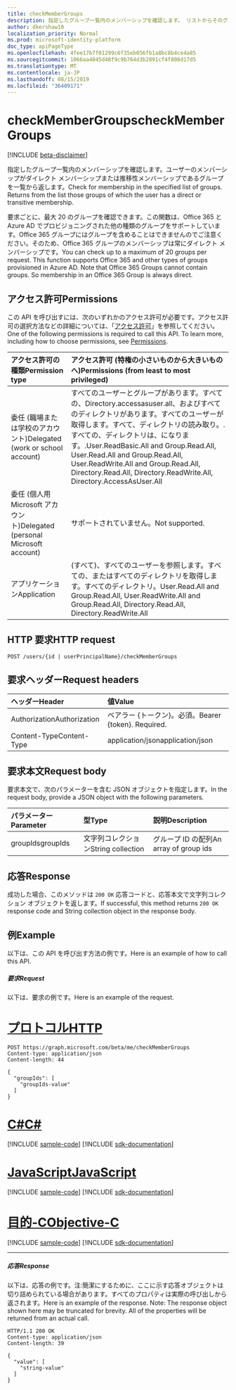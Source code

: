 ```yaml
---
title: checkMemberGroups
description: 指定したグループ一覧内のメンバーシップを確認します。 リストからそのグループを返します。
author: dkershaw10
localization_priority: Normal
ms.prod: microsoft-identity-platform
doc_type: apiPageType
ms.openlocfilehash: 4fee17b7f01299c6f35eb056fb1a8bc8b4ce4a85
ms.sourcegitcommit: 1066aa4045d48f9c9b764d3b2891cf4f806d17d5
ms.translationtype: MT
ms.contentlocale: ja-JP
ms.lasthandoff: 08/15/2019
ms.locfileid: "36409171"
---
```

# <a name="checkmembergroups"></a><span data-ttu-id="53f0a-104">checkMemberGroups</span><span class="sxs-lookup"><span data-stu-id="53f0a-104">checkMemberGroups</span></span>

[!INCLUDE [beta-disclaimer](../../includes/beta-disclaimer.md)]

<span data-ttu-id="53f0a-p102">指定したグループ一覧内のメンバーシップを確認します。ユーザーのメンバーシップがダイレクト メンバーシップまたは推移性メンバーシップであるグループを一覧から返します。</span><span class="sxs-lookup"><span data-stu-id="53f0a-p102">Check for membership in the specified list of groups. Returns from the list those groups of which the user has a direct or transitive membership.</span></span>

<span data-ttu-id="53f0a-p103">要求ごとに、最大 20 のグループを確認できます。この関数は、Office 365 と Azure AD でプロビジョニングされた他の種類のグループをサポートしています。Office 365 グループにはグループを含めることはできませんのでご注意ください。そのため、Office 365 グループのメンバーシップは常にダイレクト メンバーシップです。</span><span class="sxs-lookup"><span data-stu-id="53f0a-p103">You can check up to a maximum of 20 groups per request. This function supports Office 365 and other types of groups provisioned in Azure AD. Note that Office 365 Groups cannot contain groups. So membership in an Office 365 Group is always direct.</span></span>

## <a name="permissions"></a><span data-ttu-id="53f0a-111">アクセス許可</span><span class="sxs-lookup"><span data-stu-id="53f0a-111">Permissions</span></span>

<span data-ttu-id="53f0a-p104">この API を呼び出すには、次のいずれかのアクセス許可が必要です。アクセス許可の選択方法などの詳細については、「[アクセス許可](/graph/permissions-reference)」を参照してください。</span><span class="sxs-lookup"><span data-stu-id="53f0a-p104">One of the following permissions is required to call this API. To learn more, including how to choose permissions, see [Permissions](/graph/permissions-reference).</span></span>

| <span data-ttu-id="53f0a-114">アクセス許可の種類</span><span class="sxs-lookup"><span data-stu-id="53f0a-114">Permission type</span></span>                        | <span data-ttu-id="53f0a-115">アクセス許可 (特権の小さいものから大きいものへ)</span><span class="sxs-lookup"><span data-stu-id="53f0a-115">Permissions (from least to most privileged)</span></span>                                                                        |
| :------------------------------------- | :----------------------------------------------------------------------------------------------------------------- |
| <span data-ttu-id="53f0a-116">委任 (職場または学校のアカウント)</span><span class="sxs-lookup"><span data-stu-id="53f0a-116">Delegated (work or school account)</span></span>     | <span data-ttu-id="53f0a-117">すべてのユーザーとグループがあります。すべての、Directory.accessasuser.all、およびすべてのディレクトリがあります。すべてのユーザーが取得します。すべて、ディレクトリの読み取り。. すべての、ディレクトリは、になります。.</span><span class="sxs-lookup"><span data-stu-id="53f0a-117">User.ReadBasic.All and Group.Read.All, User.Read.All and Group.Read.All, User.ReadWrite.All and Group.Read.All, Directory.Read.All, Directory.ReadWrite.All, Directory.AccessAsUser.All</span></span> |
| <span data-ttu-id="53f0a-118">委任 (個人用 Microsoft アカウント)</span><span class="sxs-lookup"><span data-stu-id="53f0a-118">Delegated (personal Microsoft account)</span></span> | <span data-ttu-id="53f0a-119">サポートされていません。</span><span class="sxs-lookup"><span data-stu-id="53f0a-119">Not supported.</span></span>                                                                                                     |
| <span data-ttu-id="53f0a-120">アプリケーション</span><span class="sxs-lookup"><span data-stu-id="53f0a-120">Application</span></span>                            | <span data-ttu-id="53f0a-121">(すべて)、すべてのユーザーを参照します。すべての、またはすべてのディレクトリを取得します。すべてのディレクトリ。</span><span class="sxs-lookup"><span data-stu-id="53f0a-121">User.Read.All and Group.Read.All, User.ReadWrite.All and Group.Read.All, Directory.Read.All, Directory.ReadWrite.All</span></span> |

## <a name="http-request"></a><span data-ttu-id="53f0a-122">HTTP 要求</span><span class="sxs-lookup"><span data-stu-id="53f0a-122">HTTP request</span></span>

<!-- { "blockType": "ignored" } -->

```http
POST /users/{id | userPrincipalName}/checkMemberGroups
```

## <a name="request-headers"></a><span data-ttu-id="53f0a-123">要求ヘッダー</span><span class="sxs-lookup"><span data-stu-id="53f0a-123">Request headers</span></span>

| <span data-ttu-id="53f0a-124">ヘッダー</span><span class="sxs-lookup"><span data-stu-id="53f0a-124">Header</span></span>        | <span data-ttu-id="53f0a-125">値</span><span class="sxs-lookup"><span data-stu-id="53f0a-125">Value</span></span>                     |
| :------------ | :------------------------ |
| <span data-ttu-id="53f0a-126">Authorization</span><span class="sxs-lookup"><span data-stu-id="53f0a-126">Authorization</span></span> | <span data-ttu-id="53f0a-p105">ベアラー {トークン}。必須。</span><span class="sxs-lookup"><span data-stu-id="53f0a-p105">Bearer {token}. Required.</span></span> |
| <span data-ttu-id="53f0a-129">Content-Type</span><span class="sxs-lookup"><span data-stu-id="53f0a-129">Content-Type</span></span>  | <span data-ttu-id="53f0a-130">application/json</span><span class="sxs-lookup"><span data-stu-id="53f0a-130">application/json</span></span>          |

## <a name="request-body"></a><span data-ttu-id="53f0a-131">要求本文</span><span class="sxs-lookup"><span data-stu-id="53f0a-131">Request body</span></span>

<span data-ttu-id="53f0a-132">要求本文で、次のパラメーターを含む JSON オブジェクトを指定します。</span><span class="sxs-lookup"><span data-stu-id="53f0a-132">In the request body, provide a JSON object with the following parameters.</span></span>

| <span data-ttu-id="53f0a-133">パラメーター</span><span class="sxs-lookup"><span data-stu-id="53f0a-133">Parameter</span></span> | <span data-ttu-id="53f0a-134">型</span><span class="sxs-lookup"><span data-stu-id="53f0a-134">Type</span></span>   | <span data-ttu-id="53f0a-135">説明</span><span class="sxs-lookup"><span data-stu-id="53f0a-135">Description</span></span>           |
| :-------- | :----- | :-------------------- |
| <span data-ttu-id="53f0a-136">groupIds</span><span class="sxs-lookup"><span data-stu-id="53f0a-136">groupIds</span></span>  | <span data-ttu-id="53f0a-137">文字列コレクション</span><span class="sxs-lookup"><span data-stu-id="53f0a-137">String collection</span></span> | <span data-ttu-id="53f0a-138">グループ ID の配列</span><span class="sxs-lookup"><span data-stu-id="53f0a-138">An array of group ids</span></span> |

## <a name="response"></a><span data-ttu-id="53f0a-139">応答</span><span class="sxs-lookup"><span data-stu-id="53f0a-139">Response</span></span>

<span data-ttu-id="53f0a-140">成功した場合、このメソッドは `200 OK` 応答コードと、応答本文で文字列コレクション オブジェクトを返します。</span><span class="sxs-lookup"><span data-stu-id="53f0a-140">If successful, this method returns `200 OK` response code and String collection object in the response body.</span></span>

## <a name="example"></a><span data-ttu-id="53f0a-141">例</span><span class="sxs-lookup"><span data-stu-id="53f0a-141">Example</span></span>

<span data-ttu-id="53f0a-142">以下は、この API を呼び出す方法の例です。</span><span class="sxs-lookup"><span data-stu-id="53f0a-142">Here is an example of how to call this API.</span></span>

##### <a name="request"></a><span data-ttu-id="53f0a-143">要求</span><span class="sxs-lookup"><span data-stu-id="53f0a-143">Request</span></span>

<span data-ttu-id="53f0a-144">以下は、要求の例です。</span><span class="sxs-lookup"><span data-stu-id="53f0a-144">Here is an example of the request.</span></span>


# <a name="httptabhttp"></a>[<span data-ttu-id="53f0a-145">プロトコル</span><span class="sxs-lookup"><span data-stu-id="53f0a-145">HTTP</span></span>](#tab/http)
<!-- {
  "blockType": "request",
  "name": "user_checkmembergroups"
}-->

```http
POST https://graph.microsoft.com/beta/me/checkMemberGroups
Content-type: application/json
Content-length: 44

{
  "groupIds": [
    "groupIds-value"
  ]
}
```
# <a name="ctabcsharp"></a>[<span data-ttu-id="53f0a-146">C#</span><span class="sxs-lookup"><span data-stu-id="53f0a-146">C#</span></span>](#tab/csharp)
[!INCLUDE [sample-code](../includes/snippets/csharp/user-checkmembergroups-csharp-snippets.md)]
[!INCLUDE [sdk-documentation](../includes/snippets/snippets-sdk-documentation-link.md)]

# <a name="javascripttabjavascript"></a>[<span data-ttu-id="53f0a-147">JavaScript</span><span class="sxs-lookup"><span data-stu-id="53f0a-147">JavaScript</span></span>](#tab/javascript)
[!INCLUDE [sample-code](../includes/snippets/javascript/user-checkmembergroups-javascript-snippets.md)]
[!INCLUDE [sdk-documentation](../includes/snippets/snippets-sdk-documentation-link.md)]

# <a name="objective-ctabobjc"></a>[<span data-ttu-id="53f0a-148">目的-C</span><span class="sxs-lookup"><span data-stu-id="53f0a-148">Objective-C</span></span>](#tab/objc)
[!INCLUDE [sample-code](../includes/snippets/objc/user-checkmembergroups-objc-snippets.md)]
[!INCLUDE [sdk-documentation](../includes/snippets/snippets-sdk-documentation-link.md)]

---


##### <a name="response"></a><span data-ttu-id="53f0a-149">応答</span><span class="sxs-lookup"><span data-stu-id="53f0a-149">Response</span></span>

<span data-ttu-id="53f0a-p106">以下は、応答の例です。注:簡潔にするために、ここに示す応答オブジェクトは切り詰められている場合があります。すべてのプロパティは実際の呼び出しから返されます。</span><span class="sxs-lookup"><span data-stu-id="53f0a-p106">Here is an example of the response. Note: The response object shown here may be truncated for brevity. All of the properties will be returned from an actual call.</span></span>

<!-- {
  "blockType": "response",
  "truncated": true,
  "@odata.type": "string",
  "isCollection": true
} -->

```http
HTTP/1.1 200 OK
Content-type: application/json
Content-length: 39

{
  "value": [
    "string-value"
  ]
}
```

<!-- uuid: 8fcb5dbc-d5aa-4681-8e31-b001d5168d79
2015-10-25 14:57:30 UTC -->

<!--
{
  "type": "#page.annotation",
  "description": "user: checkMemberGroups",
  "keywords": "",
  "section": "documentation",
  "tocPath": "",
  "suppressions": [
  ]
}
-->
